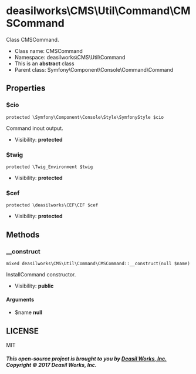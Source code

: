 deasilworks\CMS\Util\Command\CMSCommand
===============

Class CMSCommand.




* Class name: CMSCommand
* Namespace: deasilworks\CMS\Util\Command
* This is an **abstract** class
* Parent class: Symfony\Component\Console\Command\Command





Properties
----------


### $cio

    protected \Symfony\Component\Console\Style\SymfonyStyle $cio

Command inout output.



* Visibility: **protected**


### $twig

    protected \Twig_Environment $twig





* Visibility: **protected**


### $cef

    protected \deasilworks\CEF\CEF $cef





* Visibility: **protected**


Methods
-------


### __construct

    mixed deasilworks\CMS\Util\Command\CMSCommand::__construct(null $name)

InstallCommand constructor.



* Visibility: **public**


#### Arguments
* $name **null**



## LICENSE

MIT

##### This open-source project is brought to you by [Deasil Works, Inc.](http://deasil.works/) Copyright &copy; 2017 Deasil Works, Inc.